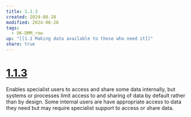 ```yaml
---
title: 1.1.3
created: 2024-08-28
modified: 2024-08-28
tags:
  - UK-DMM_row
up: "[[1.1 Making data available to those who need it]]"
share: true
---
```

# [1.1.3](1.1.3.md)

Enables specialist users to access and share some data internally, but systems or processes limit access to and sharing of data by default rather than by design. Some internal users are have appropriate access to data they need but may require specialist support to access or share data.
